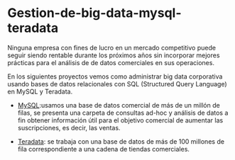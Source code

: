 # Gestion-de-big-data-mysql-teradata
Ninguna empresa con fines de lucro en un mercado competitivo puede seguir siendo rentable durante los próximos años sin incorporar mejores prácticas para el análisis de de datos comerciales en sus operaciones. 

En los siguientes proyectos vemos como administrar big data corporativa usando bases de datos relacionales con SQL (Structured Query Language) en MySQL y Teradata. 

-  [MySQL](https://vanefigueroa.github.io):usamos una base de datos comercial de más de un millón de filas, se presenta una carpeta de consultas ad-hoc y análisis de datos a fin obtener información útil para el objetivo comercial de aumentar las suscripciones, es decir, las ventas.


-  [Teradata](https://vanefigueroa.github.io): se trabaja con una base de datos de más de 100 millones de fila correspondiente a una cadena de tiendas comerciales.
